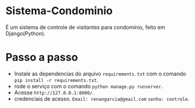 # Sistema-Condominio
É um sistema de controle de visitantes para condomínio, feito em Django(Python).

# Passo a passo
- Instale as dependencias do arquivo ``requirements.txt`` com o comando ```pip install -r requirements.txt```.
- rode o serviço com o comando ```python manage.py runserver```.
- Acesse ``http://127.0.0.1:8000/``.
- credenciais de acesso. ``Email: renangarcia@gmail.com`` ``senha: controle``.
